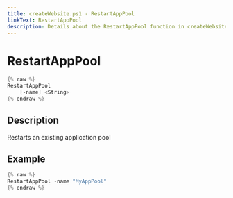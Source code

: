 ```yaml
---
title: createWebsite.ps1 - RestartAppPool
linkText: RestartAppPool
description: Details about the RestartAppPool function in createWebsite.ps1 helper script
---
```


# RestartAppPool

```PowerShell
{% raw %}
RestartAppPool
    [-name] <String>
{% endraw %}
```

## Description

Restarts an existing application pool

## Example

```PowerShell
{% raw %}
RestartAppPool -name "MyAppPool"
{% endraw %}
```
